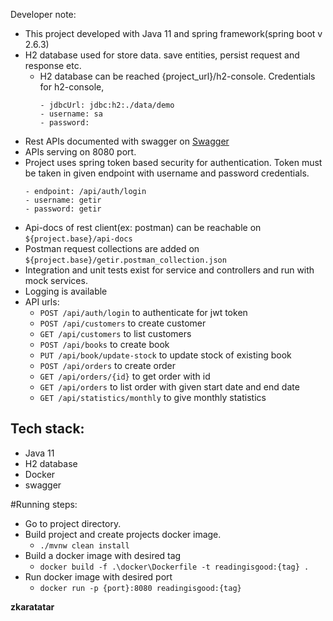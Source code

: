 Developer note:
  - This project developed with Java 11 and spring framework(spring boot v 2.6.3)
  - H2 database used for store data. save entities, persist request and response etc.
    - H2 database can be reached {project_url}/h2-console. Credentials for h2-console,
       ```
       - jdbcUrl: jdbc:h2:./data/demo
       - username: sa
       - password: 
      ```
  - Rest APIs documented with swagger on [Swagger](http://localhost:8080/swagger-ui) 
  - APIs serving on 8080 port.
  - Project uses spring token based security for authentication. Token must be taken in given endpoint with username and password credentials.
       ```
       - endpoint: /api/auth/login
       - username: getir
       - password: getir
      ```
   - Api-docs of rest client(ex: postman) can be reachable on ```${project.base}/api-docs```
   - Postman request collections are added on ```${project.base}/getir.postman_collection.json```
   - Integration and unit tests exist for service and controllers and run with mock services.
   - Logging is available
   - API urls: 
     - ```POST /api/auth/login``` to authenticate for jwt token
     - ```POST /api/customers``` to create customer
     - ```GET /api/customers``` to list customers
     - ```POST /api/books``` to create book
     - ```PUT /api/book/update-stock``` to update stock of existing book
     - ```POST /api/orders``` to create order
     - ```GET /api/orders/{id}``` to get order with id
     - ```GET /api/orders``` to list order with given start date and end date
     - ```GET /api/statistics/monthly``` to give monthly statistics

## Tech stack:

* Java 11
* H2 database
* Docker
* swagger


#Running steps:
- Go to project directory.
- Build project and create projects docker image.
  - ```./mvnw clean install```
- Build a docker image with desired tag
  - ```docker build -f .\docker\Dockerfile -t readingisgood:{tag} .```
- Run docker image with desired port
  - ```docker run -p {port}:8080 readingisgood:{tag}```  

**zkaratatar**
